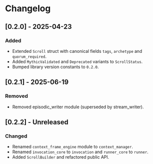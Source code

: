 # Changelog

## [0.2.0] - 2025-04-23
### Added
- Extended `Scroll` struct with canonical fields `tags`, `archetype` and `quorum_required`.
- Added `MythicValidated` and `Deprecated` variants to `ScrollStatus`.
- Bumped library version constants to `0.2.0`.

## [0.2.1] - 2025-06-19
### Removed
- Removed episodic_writer module (superseded by stream_writer).

## [0.2.2] - Unreleased
### Changed
- Renamed `context_frame_engine` module to `context_manager`.
- Renamed `invocation_core` to `invocation` and `runner_core` to `runner`.
- Added `ScrollBuilder` and refactored public API.
